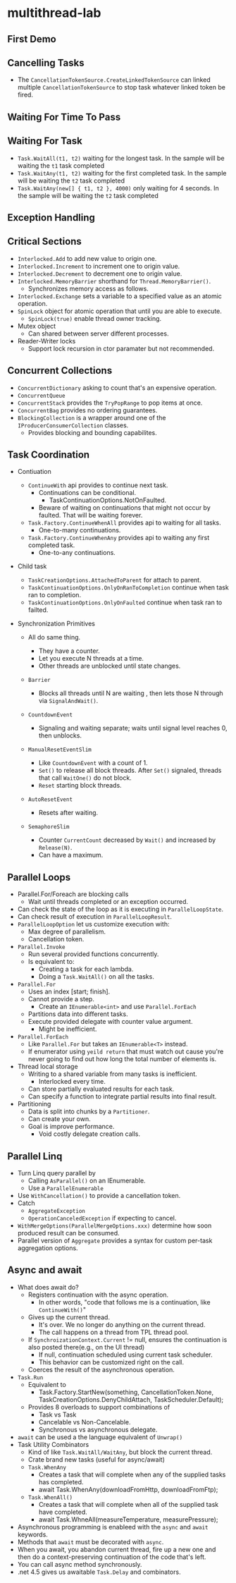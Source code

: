 # multithread-lab

## First Demo ##


## Cancelling Tasks ## 
* The `CancellationTokenSource.CreateLinkedTokenSource` can linked multiple `CancellationTokenSource` to stop task whatever linked token be fired.

## Waiting For Time To Pass ##


## Waiting For Task ##
* `Task.WaitAll(t1, t2)` waiting for the longest task. In the sample will be waiting the `t1` task completed
* `Task.WaitAny(t1, t2)` waiting for the first completed task. In the sample will be waiting the `t2` task completed
* `Task.WaitAny(new[] { t1, t2 }, 4000)` only waiting for 4 seconds. In the sample will be waiting the `t2` task completed

## Exception Handling ##


## Critical Sections ##
* `Interlocked.Add` to add new value to origin one.
* `Interlocked.Increment` to increment one to origin value.
* `Interlocked.Decrement` to decrement one to origin value.
* `Interlocked.MemoryBarrier` shorthand for `Thread.MemoryBarrier()`.
    * Synchronizes memory access as follows.
* `Interlocked.Exchange` sets a variable to a specified value as an atomic operation.
* `SpinLock` object for atomic operation that until you are able to execute.
    * `SpinLock(true)` enable thread owner tracking.
* Mutex object
    * Can shared between server different processes.
* Reader-Writer locks
    * Support lock recursion in ctor paramater but not recommended.


## Concurrent Collections ##
* `ConcurrentDictionary` asking to count that's an expensive operation.
* `ConcurrentQueue`
* `ConcurrentStack` provides the `TryPopRange` to pop items at once.
* `ConcurrentBag` provides no ordering guarantees.
* `BlockingCollection` is a wrapper around one of the `IProducerConsumerCollection` classes.
    * Provides blocking and bounding capabilites.

## Task Coordination ##
* Contiuation
    * `ContinueWith` api provides to continue next task.
        * Continuations can be conditional.
            * TaskContinuationOptions.NotOnFaulted.
        * Beware of waiting on continuations that might not occur by faulted. That will be waiting forever.
    * `Task.Factory.ContinueWhenAll` provides api to waiting for all tasks.
        * One-to-many continuations.
    * `Task.Factory.ContinueWhenAny` provides api to waiting any first completed task.
        * One-to-any continuations.
        
* Child task
    * `TaskCreationOptions.AttachedToParent` for attach to parent.
    * `TaskContinuationOptions.OnlyOnRanToCompletion` continue when task ran to completion.
    * `TaskContinuationOptions.OnlyOnFaulted` continue when task ran to failted.

* Synchronization Primitives
    * All do same thing. 
        * They have a counter.
        * Let you execute N threads at a time.
        * Other threads are unblocked until state changes.

    * `Barrier`
        * Blocks all threads until N are waiting , then lets those N through via `SignalAndWait()`.
    * `CountdownEvent`
        * Signaling and waiting separate; waits until signal level reaches 0, then unblocks.
    * `ManualResetEventSlim`
        * Like `CountdownEvent` with a count of 1.
        * `Set()` to release all block threads. After `Set()` signaled, threads that call `WaitOne()` do not block.
        * `Reset` starting block threads. 
    * `AutoResetEvent`
        * Resets after waiting.
    * `SemaphoreSlim`
        * Counter `CurrentCount` decreased by `Wait()` and increased by `Release(N)`.
        * Can have a maximum.

## Parallel Loops ## 
* Parallel.For/Foreach are blocking calls
    * Wait until threads completed or an exception occurred.
* Can check the state of the loop as it is executing in `ParallelLoopState`.
* Can check result of execution in `ParallelLoopResult`.
* `ParallelLoopOption` let us customize execution with:
    * Max degree of parallelism.
    * Cancellation token.
* `Parallel.Invoke`
    * Run several provided functions concurrently.
    * Is equivalent to:
        * Creating a task for each lambda.
        * Doing a `Task.WaitAll()` on all the tasks.
* `Parallel.For`
    * Uses an index [start; finish].
    * Cannot provide a step.
        * Create an `IEnumerable<int>` and use `Parallel.ForEach`
    * Partitions data into different tasks.
    * Execute provided delegate with counter value argument.
        * Might be inefficient.
* `Parallel.ForEach`
    * Like `Parallel.For` but takes an `IEnumerable<T>` instead.
    * If enumerator using `yeild return` that must watch out cause you're never going to find out how long the total number of elements is.
* Thread local storage
    * Writing to a shared variable from many tasks is inefficient.
        * Interlocked every time.
    * Can store partially evaluated results for each task.
    * Can specify a function to integrate partial results into final result.
* Partitioning
    * Data is split into chunks by a `Partitioner`.
    * Can create your own.
    * Goal is improve performance.
        * Void costly delegate creation calls.


## Parallel Linq ##
* Turn Linq query parallel by 
    * Calling `AsParallel()` on an IEnumerable.
    * Use a `ParallelEnumerable`
* Use `WithCancellation()` to provide a cancellation token.
* Catch
    * `AggregateException`
    * `OperationCanceledException` if expecting to cancel.
* `WithMergeOptions(ParallelMergeOptions.xxx)` determine how soon produced result can be consumed.
* Parallel version of `Aggregate` provides a syntax for custom per-task aggregation options.

## Async and await ##
* What does await do?
    * Registers continuation with the async operation.
        * In other words, "code that follows me is a continuation, like `ContinueWith()`"
    * Gives up the current thread.
        * It's over. We no longer do anything on the current thread.
        * The call happens on a thread from TPL thread pool.
    * If `SynchroizationContext.Current` != null, ensures the continuation is also posted there(e.g., on the UI thread)
        * If null, continuation scheduled using current task scheduler.
        * This behavior can be customized right on the call.
    * Coerces the result of the asynchronous operation.
* `Task.Run`
    * Equivalent to 
        * Task.Factory.StartNew(something,
            CancellationToken.None,
            TaskCreationOptions.DenyChildAttach,
            TaskScheduler.Default);
    * Provides 8 overloads to support combinations of 
        * Task vs Task<T>
        * Cancelable vs Non-Cancelable.
        * Synchronous vs asynchronous delegate.
* `await` can be used a the language equivalent of `Unwrap()`
* Task Utility Combinators
    * Kind of like `Task.WaitAll/WaitAny`, but block the current thread.
    * Crate brand new tasks (useful for async/await)
    * `Task.WhenAny`
        * Creates a task that will complete when any of the supplied tasks has completed.
        * await Task.WhenAny(downloadFromHttp, downloadFromFtp); 
    * `Task.WhenAll()`
        * Creates a task that will complete when all of the supplied task have completed.
        * await Task.WhneAll(measureTemperature, measurePressure);
* Asynchronous programming is enableed with the `async` and `await` keywords.
* Methods that `await` must be decorated with `async`.
* When you await, you abandon current thread, fire up a new one and then do a context-preserving continuation of the code that's left.
* You can call async method synchronously.
* .net 4.5 gives us awaitable `Task.Delay` and combinators.
